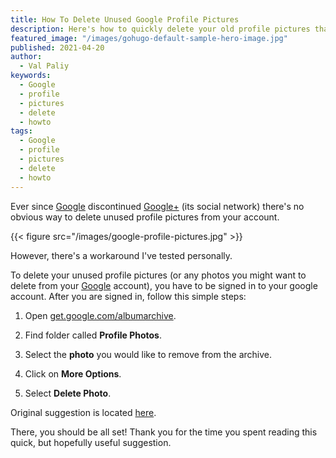 ```yaml
---
title: How To Delete Unused Google Profile Pictures
description: Here's how to quickly delete your old profile pictures that are still a part of your Google profile.
featured_image: "/images/gohugo-default-sample-hero-image.jpg"
published: 2021-04-20
author:
  - Val Paliy
keywords:
  - Google
  - profile
  - pictures
  - delete
  - howto
tags:
  - Google
  - profile
  - pictures
  - delete
  - howto
---
```


Ever since [Google](https://google.com/) discontinued [Google+](https://en.wikipedia.org/wiki/Google%2B) (its social network) there's no obvious way to delete unused profile pictures from your account.

{{< figure src="/images/google-profile-pictures.jpg" >}}

However, there's a workaround I've tested personally.

To delete your unused profile pictures (or any photos you might want to delete from your [Google](https://google.com/) account), you have to be signed in to your google account. After you are signed in, follow this simple steps:

1.  Open [get.google.com/albumarchive](http://www.google.com/appserve/mkt/p/AFIPhzX_AokWwcTXiiIJmD0oj_Jgx_FUDDQzRxEKLowaKN9A2d8WeMA9wlCq7-TKYd9aAg3ZkFaZZ8jQJcu8-y9TKaaCF0vxSw).

2.  Find folder called **Profile Photos**.

3.  Select the **photo** you would like to remove from the archive.

4.  Click on **More Options**.

5.  Select **Delete Photo**.

Original suggestion is located [here](https://support.google.com/photos/thread/143925?hl=en&msgid=144713).

There, you should be all set! Thank you for the time you spent reading this quick, but hopefully useful suggestion.
